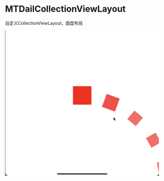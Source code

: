 # MTDailCollectionViewLayout

自定义CollectionViewLayout，圆盘布局

![avatar](https://github.com/Superdaren/MTDailCollectionViewLayout/blob/master/MTDailCollectionViewLayoutTest/H7yI7Nl93Z.gif)
